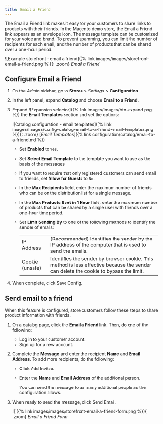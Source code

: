 ```yaml
---
title: Email a Friend
---
```


The Email a Friend link makes it easy for your customers to share links to products with their friends. In the Magento demo store, the Email a Friend link appears as an envelope icon. The message template can be customized for your voice and brand. To prevent spamming, you can limit the number of recipients for each email, and the number of products that can be shared over a one-hour period.

![Example storefront - email a friend]({% link images/images/storefront-email-a-friend.png %}){: .zoom}
_Email a Friend_

## Configure Email a Friend

1. On the _Admin_ sidebar, go to **Stores** > _Settings_ > **Configuration**.

1. In the left panel, expand **Catalog** and choose **Email to a Friend**.

1. Expand ![Expansion selector]({% link images/images/btn-expand.png %}) the **Email Templates** section and set the options:

    ![Catalog configuration - email templates]({% link images/images/config-catalog-email-to-a-friend-email-templates.png %}){: .zoom}
    [_Email Templates_]({% link configuration/catalog/email-to-a-friend.md %})

    - Set **Enabled** to `Yes`.

    - Set **Select Email Template** to the template you want to use as the basis of the messages.

    - If you want to require that only registered customers can send email to friends, set **Allow for Guests** to `No`.

    - In the **Max Recipients** field, enter the maximum number of friends who can be on the distribution list for a single message.

    - In the **Max Products Sent in 1 Hour** field, enter the maximum number of products that can be shared by a single user with friends over a one-hour time period.

    - Set **Limit Sending By** to one of the following methods to identify the sender of emails:

        |||
        |--|--|
        | IP Address | (Recommended) Identifies the sender by the IP address of the computer that is used to send the emails. |
        | Cookie (unsafe) | Identifies the sender by browser cookie. This method is less effective because the sender can delete the cookie to bypass the limit. |

1. When complete, click <span class="btn"> Save Config</span>.

## Send email to a friend

When this feature is configured, store customers follow these steps to share product information with friends.

1. On a catalog page, click the **Email a Friend** link. Then, do one of the following:

   - Log in to your customer account.
   - Sign up for a new account.

1. Complete the **Message** and enter the recipient **Name** and **Email Address**. To add more recipients, do the following:

   - Click <span class="btn">Add Invitee</span>.

   - Enter the **Name** and **Email Address** of the additional person.

        You can send the message to as many additional people as the configuration allows.

1. When ready to send the message, click <span class="btn">Send Email</span>.

    ![]({% link images/images/storefront-email-a-friend-form.png %}){: .zoom}
    _Email a Friend Form_
